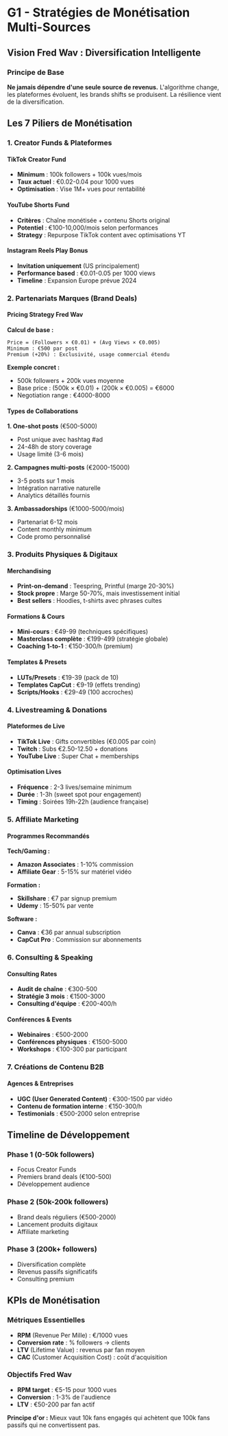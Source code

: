 # G1 - Stratégies de Monétisation Multi-Sources

## Vision Fred Wav : Diversification Intelligente

### Principe de Base
**Ne jamais dépendre d'une seule source de revenus.** L'algorithme change, les plateformes évoluent, les brands shifts se produisent. La résilience vient de la diversification.

## Les 7 Piliers de Monétisation

### 1. Creator Funds & Plateformes

#### TikTok Creator Fund
- **Minimum** : 100k followers + 100k vues/mois
- **Taux actuel** : €0.02-0.04 pour 1000 vues
- **Optimisation** : Vise 1M+ vues pour rentabilité

#### YouTube Shorts Fund
- **Critères** : Chaîne monétisée + contenu Shorts original  
- **Potentiel** : €100-10,000/mois selon performances
- **Strategy** : Repurpose TikTok content avec optimisations YT

#### Instagram Reels Play Bonus
- **Invitation uniquement** (US principalement)
- **Performance based** : €0.01-0.05 per 1000 views
- **Timeline** : Expansion Europe prévue 2024

### 2. Partenariats Marques (Brand Deals)

#### Pricing Strategy Fred Wav

**Calcul de base :**
```
Price = (Followers × €0.01) + (Avg Views × €0.005)
Minimum : €500 par post
Premium (+20%) : Exclusivité, usage commercial étendu
```

**Exemple concret :**
- 500k followers + 200k vues moyenne
- Base price : (500k × €0.01) + (200k × €0.005) = €6000
- Negotiation range : €4000-8000

#### Types de Collaborations

**1. One-shot posts** (€500-5000)
- Post unique avec hashtag #ad
- 24-48h de story coverage
- Usage limité (3-6 mois)

**2. Campagnes multi-posts** (€2000-15000)
- 3-5 posts sur 1 mois
- Intégration narrative naturelle
- Analytics détaillés fournis

**3. Ambassadorships** (€1000-5000/mois)
- Partenariat 6-12 mois
- Content monthly minimum
- Code promo personnalisé

### 3. Produits Physiques & Digitaux

#### Merchandising
- **Print-on-demand** : Teespring, Printful (marge 20-30%)
- **Stock propre** : Marge 50-70%, mais investissement initial
- **Best sellers** : Hoodies, t-shirts avec phrases cultes

#### Formations & Cours
- **Mini-cours** : €49-99 (techniques spécifiques)
- **Masterclass complète** : €199-499 (stratégie globale)
- **Coaching 1-to-1** : €150-300/h (premium)

#### Templates & Presets
- **LUTs/Presets** : €19-39 (pack de 10)
- **Templates CapCut** : €9-19 (effets trending)
- **Scripts/Hooks** : €29-49 (100 accroches)

### 4. Livestreaming & Donations

#### Plateformes de Live
- **TikTok Live** : Gifts convertibles (€0.005 par coin)
- **Twitch** : Subs €2.50-12.50 + donations
- **YouTube Live** : Super Chat + memberships

#### Optimisation Lives
- **Fréquence** : 2-3 lives/semaine minimum
- **Durée** : 1-3h (sweet spot pour engagement)
- **Timing** : Soirées 19h-22h (audience française)

### 5. Affiliate Marketing

#### Programmes Recommandés

**Tech/Gaming :**
- **Amazon Associates** : 1-10% commission
- **Affiliate Gear** : 5-15% sur matériel vidéo

**Formation :**
- **Skillshare** : €7 par signup premium
- **Udemy** : 15-50% par vente

**Software :**
- **Canva** : €36 par annual subscription
- **CapCut Pro** : Commission sur abonnements

### 6. Consulting & Speaking

#### Consulting Rates
- **Audit de chaîne** : €300-500
- **Stratégie 3 mois** : €1500-3000  
- **Consulting d'équipe** : €200-400/h

#### Conférences & Events
- **Webinaires** : €500-2000
- **Conférences physiques** : €1500-5000
- **Workshops** : €100-300 par participant

### 7. Créations de Contenu B2B

#### Agences & Entreprises
- **UGC (User Generated Content)** : €300-1500 par vidéo
- **Contenu de formation interne** : €150-300/h
- **Testimonials** : €500-2000 selon entreprise

## Timeline de Développement

### Phase 1 (0-50k followers)
- Focus Creator Funds
- Premiers brand deals (€100-500)
- Développement audience

### Phase 2 (50k-200k followers)  
- Brand deals réguliers (€500-2000)
- Lancement produits digitaux
- Affiliate marketing

### Phase 3 (200k+ followers)
- Diversification complète
- Revenus passifs significatifs
- Consulting premium

## KPIs de Monétisation

### Métriques Essentielles
- **RPM** (Revenue Per Mille) : €/1000 vues
- **Conversion rate** : % followers → clients
- **LTV** (Lifetime Value) : revenus par fan moyen
- **CAC** (Customer Acquisition Cost) : coût d'acquisition

### Objectifs Fred Wav
- **RPM target** : €5-15 pour 1000 vues
- **Conversion** : 1-3% de l'audience
- **LTV** : €50-200 par fan actif

**Principe d'or :** Mieux vaut 10k fans engagés qui achètent que 100k fans passifs qui ne convertissent pas.
